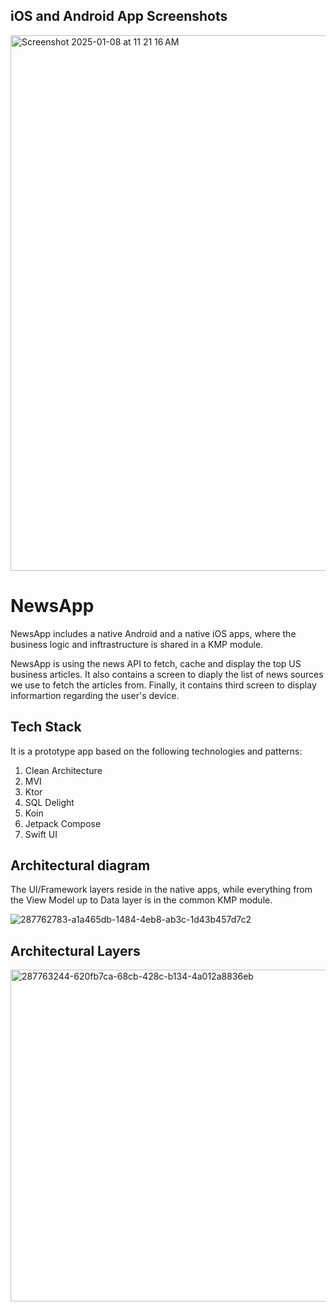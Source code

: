 ## iOS and Android App Screenshots

<img width="857" alt="Screenshot 2025-01-08 at 11 21 16 AM" src="https://github.com/user-attachments/assets/495bb1cd-5898-4518-b0ca-f0355b6170ff" />

# NewsApp

NewsApp includes a native Android and a native iOS apps, where the business logic and inftrastructure is shared in a KMP module.

NewsApp is using the news API to fetch, cache and display the top US business articles. It also contains a screen to diaply the list of news sources we use to fetch the articles from.
Finally, it contains third screen to display informartion regarding the user's device.

## Tech Stack
It is a prototype app based on the following technologies and patterns:

1. Clean Architecture
2. MVI
3. Ktor
4. SQL Delight
5. Koin
6. Jetpack Compose
7. Swift UI


## Architectural diagram

The UI/Framework layers reside in the native apps, while everything from the View Model up to Data layer is in the common KMP module.


![287762783-a1a465db-1484-4eb8-ab3c-1d43b457d7c2](https://github.com/user-attachments/assets/b852ae3b-0bd5-49c2-8e62-07cbae45b26e)


## Architectural Layers

<img width="531" alt="287763244-620fb7ca-68cb-428c-b134-4a012a8836eb" src="https://github.com/user-attachments/assets/9cd1216d-c59a-4c58-9fbb-6a6f1d84cceb" />



